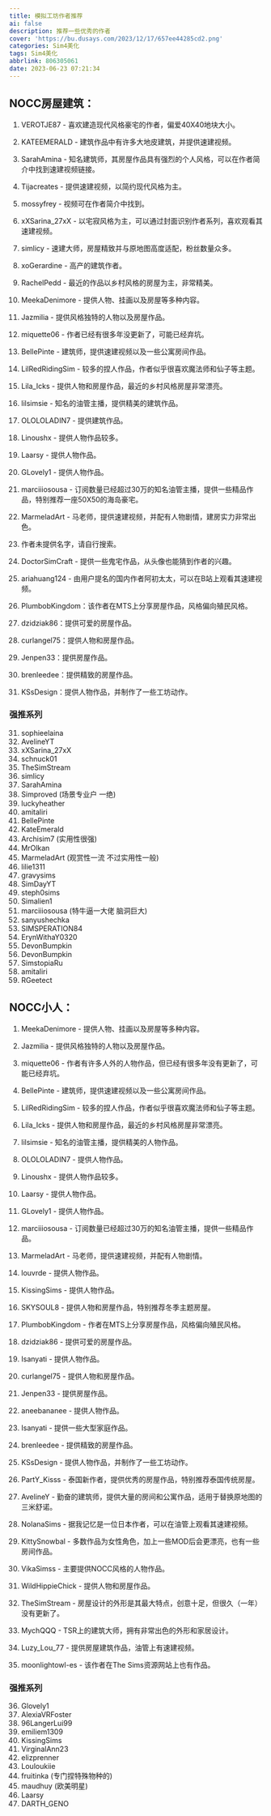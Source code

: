 ```yaml
---
title: 模拟工坊作者推荐
ai: false
description: 推荐一些优秀的作者
cover: 'https://bu.dusays.com/2023/12/17/657ee44285cd2.png'
categories: Sim4美化
tags: Sim4美化
abbrlink: 806305061
date: 2023-06-23 07:21:34
---
```



## NOCC房屋建筑：

1. VEROTJE87 - 喜欢建造现代风格豪宅的作者，偏爱40X40地块大小。

2. KATEEMERALD - 建筑作品中有许多大地皮建筑，并提供速建视频。

3. SarahAmina - 知名建筑师，其房屋作品具有强烈的个人风格，可以在作者简介中找到速建视频链接。

4. Tijacreates - 提供速建视频，以简约现代风格为主。

5. mossyfrey - 视频可在作者简介中找到。

6. xXSarina_27xX - 以宅寂风格为主，可以通过封面识别作者系列，喜欢观看其速建视频。

7. simlicy - 速建大师，房屋精致并与原地图高度适配，粉丝数量众多。

8. xoGerardine - 高产的建筑作者。

9. RachelPedd - 最近的作品以乡村风格的房屋为主，非常精美。

10. MeekaDenimore - 提供人物、挂画以及房屋等多种内容。

11. Jazmilia - 提供风格独特的人物以及房屋作品。

12. miquette06 - 作者已经有很多年没更新了，可能已经弃坑。

13. BellePinte - 建筑师，提供速建视频以及一些公寓房间作品。

14. LilRedRidingSim - 较多的捏人作品，作者似乎很喜欢魔法师和仙子等主题。

15. Lila_Icks - 提供人物和房屋作品，最近的乡村风格房屋非常漂亮。

16. lilsimsie - 知名的油管主播，提供精美的建筑作品。

17. OLOLOLADIN7 - 提供建筑作品。

18. Linoushx - 提供人物作品较多。

19. Laarsy - 提供人物作品。

20. GLovely1 - 提供人物作品。

21. marciiiosousa - 订阅数量已经超过30万的知名油管主播，提供一些精品作品，特别推荐一座50X50的海岛豪宅。

22. MarmeladArt - 马老师，提供速建视频，并配有人物剧情，建房实力非常出色。

23. 作者未提供名字，请自行搜索。

24. DoctorSimCraft - 提供一些鬼宅作品，从头像也能猜到作者的兴趣。

25. ariahuang124 - 由用户提名的国内作者阿初太太，可以在B站上观看其速建视频。

25. PlumbobKingdom：该作者在MTS上分享房屋作品，风格偏向殖民风格。

26. dzidziak86：提供可爱的房屋作品。

27. curlangel75：提供人物和房屋作品。

28. Jenpen33：提供房屋作品。

29. brenleedee：提供精致的房屋作品。

30. KSsDesign：提供人物作品，并制作了一些工坊动作。
### 强推系列
31. sophieelaina
32. AvelineYT
33. xXSarina_27xX
34. schnuck01
35. TheSimStream
36. simlicy
37. SarahAmina
38. Simproved (场景专业户 一绝)
39. luckyheather
40. amitaliri
41. BellePinte
42. KateEmerald
43. Archisim7 (实用性很强)
44. MrOlkan
45. MarmeladArt (观赏性一流 不过实用性一般)
46. lilie1311
47. gravysims
48. SimDayYT
49. steph0sims
50. Simalien1
51. marciiiosousa (特牛逼一大佬 脑洞巨大)
52. sanyushechka
53. SIMSPERATION84
54. ErynWithaY0320
55. DevonBumpkin
56. DevonBumpkin
57. SimstopiaRu
58. amitaliri
59. RGeetect
## NOCC小人：

1. MeekaDenimore - 提供人物、挂画以及房屋等多种内容。

2. Jazmilia - 提供风格独特的人物以及房屋作品。

3. miquette06 - 作者有许多人外的人物作品，但已经有很多年没有更新了，可能已经弃坑。

4. BellePinte - 建筑师，提供速建视频以及一些公寓房间作品。

5. LilRedRidingSim - 较多的捏人作品，作者似乎很喜欢魔法师和仙子等主题。

6. Lila_Icks - 提供人物和房屋作品，最近的乡村风格房屋非常漂亮。

7. lilsimsie - 知名的油管主播，提供精美的人物作品。

8. OLOLOLADIN7 - 提供人物作品。

9. Linoushx - 提供人物作品较多。

10. Laarsy - 提供人物作品。

11. GLovely1 - 提供人物作品。

12. marciiiosousa - 订阅数量已经超过30万的知名油管主播，提供一些精品作品。

13. MarmeladArt - 马老师，提供速建视频，并配有人物剧情。

14. louvrde - 提供人物作品。

15. KissingSims - 提供人物作品。

16. SKYSOUL8 - 提供人物和房屋作品，特别推荐冬季主题房屋。

17. PlumbobKingdom - 作者在MTS上分享房屋作品，风格偏向殖民风格。

18. dzidziak86 - 提供可爱的房屋作品。

19. Isanyati - 提供人物作品。

20. curlangel75 - 提供人物和房屋作品。

21. Jenpen33 - 提供房屋作品。

22. aneebananee - 提供人物作品。

23. Isanyati - 提供一些大型家庭作品。

24. brenleedee - 提供精致的房屋作品。

25. KSsDesign - 提供人物作品，并制作了一些工坊动作。

26. PartY_Kisss - 泰国新作者，提供优秀的房屋作品，特别推荐泰国传统房屋。

27. AvelineY - 勤奋的建筑师，提供大量的房间和公寓作品，适用于替换原地图的三米舒诺。

28. NolanaSims - 据我记忆是一位日本作者，可以在油管上观看其速建视频。

29. KittySnowbal - 多数作品为女性角色，加上一些MOD后会更漂亮，也有一些房间作品。

30. VikaSimss - 主要提供NOCC风格的人物作品。

31. WildHippieChick - 提供人物和房屋作品。

32. TheSimStream - 房屋设计的外形是其最大特点，创意十足，但很久（一年）没有更新了。

33. MychQQQ - TSR上的建筑大师，拥有非常出色的外形和家居设计。

34. Luzy_Lou_77 - 提供房屋建筑作品，油管上有速建视频。

35. moonlightowl-es - 该作者在The Sims资源网站上也有作品。
### 强推系列

36. Glovely1
37. AlexiaVRFoster
38. 96LangerLui99
39. emiliem1309
40. KissingSims
41. VirginalAnn23
42. elizprenner
43. Louloukiie
44. fruitinka (专门捏特殊物种的)
45. maudhuy (欧美明星)
46. Laarsy
47. DARTH_GENO

